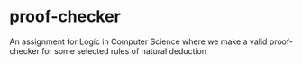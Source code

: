 # proof-checker
An assignment for Logic in Computer Science where we make a valid proof-checker for some selected rules of natural deduction
